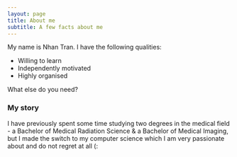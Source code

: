 ```yaml
---
layout: page
title: About me
subtitle: A few facts about me 
---
```


My name is Nhan Tran. I have the following qualities:

- Willing to learn
- Independently motivated
- Highly organised

What else do you need?

### My story

I have previously spent some time studying two degrees in the medical field - a Bachelor of Medical Radiation Science & a Bachelor of Medical Imaging, but I made the switch to my computer science which I am very passionate about and do not regret at all (: